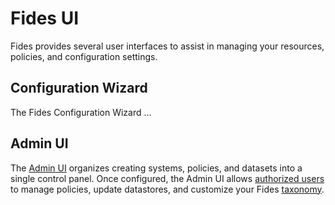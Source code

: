 # Fides UI

Fides provides several user interfaces to assist in managing your resources, policies, and configuration settings.

## Configuration Wizard
The Fides Configuration Wizard ...

## Admin UI
The [Admin UI](admin_ui.md) organizes creating systems, policies, and datasets into a single control panel. Once configured, the Admin UI allows [authorized users](user_management.md) to manage policies, update datastores, and customize your Fides [taxonomy](../language/taxonomy/overview.md).